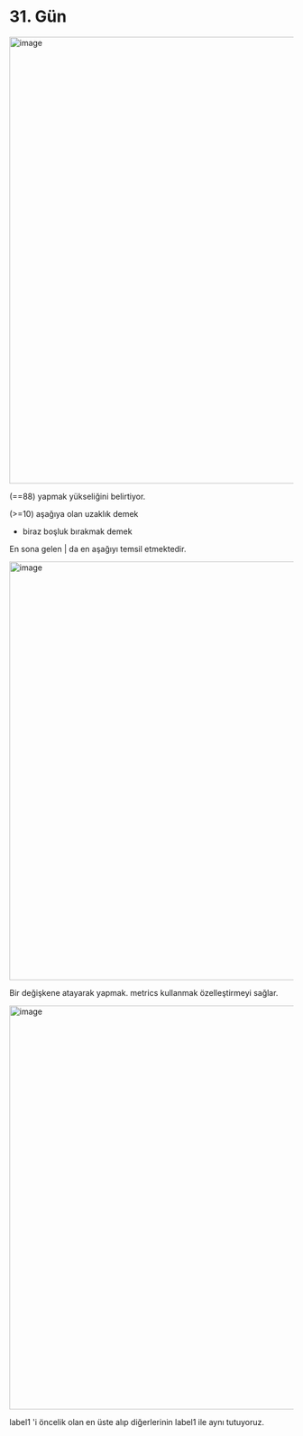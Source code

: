 # 31. Gün

<img width="791" alt="image" src="https://user-images.githubusercontent.com/56068905/198891768-f15ab7f3-cc74-49b9-a6f7-f0370c1a2c1c.png">

(==88) yapmak yükseliğini belirtiyor. 

(>=10) aşağıya olan uzaklık demek

- biraz boşluk bırakmak demek

En sona gelen | da en aşağıyı temsil etmektedir.

<img width="741" alt="image" src="https://user-images.githubusercontent.com/56068905/198891878-38824031-8536-4155-9a45-a6d357556593.png">

Bir değişkene atayarak yapmak. metrics kullanmak özelleştirmeyi sağlar.

<img width="715" alt="image" src="https://user-images.githubusercontent.com/56068905/198891947-e5b8bc06-b02b-4429-88d3-eb50b8ab6baa.png">

label1 'i öncelik olan en üste alıp diğerlerinin label1 ile aynı tutuyoruz.

